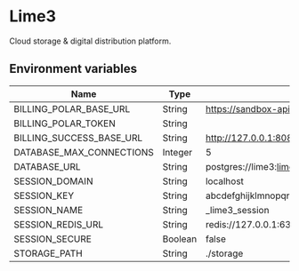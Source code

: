 # Lime3

Cloud storage & digital distribution platform.

## Environment variables

| Name                     | Type    | Default                                                          |
| ------------------------ | ------- | ---------------------------------------------------------------- |
| BILLING_POLAR_BASE_URL   | String  | https://sandbox-api.polar.sh/v1/                                 |
| BILLING_POLAR_TOKEN      | String  |                                                                  |
| BILLING_SUCCESS_BASE_URL | String  | http://127.0.0.1:8080/                                           |
| DATABASE_MAX_CONNECTIONS | Integer | 5                                                                |
| DATABASE_URL             | String  | postgres://lime3:lime3@127.0.0.1:5432/lime3_dev                  |
| SESSION_DOMAIN           | String  | localhost                                                        |
| SESSION_KEY              | String  | abcdefghijklmnopqrestuvvwxyz0123456789ABCDEFGHIJKLMNOPQRESTUVVWX |
| SESSION_NAME             | String  | _lime3_session                                                   |
| SESSION_REDIS_URL        | String  | redis://127.0.0.1:6379/0                                         |
| SESSION_SECURE           | Boolean | false                                                            |
| STORAGE_PATH             | String  | ./storage                                                        |
